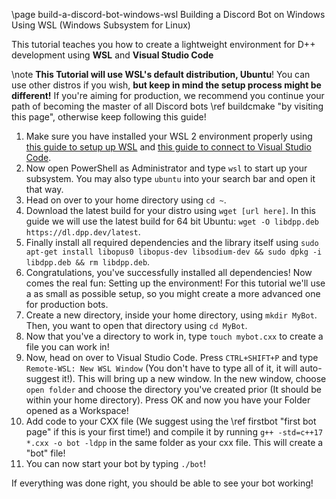 \page build-a-discord-bot-windows-wsl Building a Discord Bot on Windows Using WSL (Windows Subsystem for Linux)

This tutorial teaches you how to create a lightweight environment for D++ development using **WSL** and **Visual Studio Code**

\note **This Tutorial will use WSL's default distribution, Ubuntu**! You can use other distros if you wish, **but keep in mind the setup process might be different!** If you're aiming for production, we recommend you continue your path of becoming the master of all Discord bots \ref buildcmake "by visiting this page", otherwise keep following this guide!

1. Make sure you have installed your WSL 2 environment properly using [this guide to setup up WSL](https://docs.microsoft.com/en-us/windows/wsl/install) and [this guide to connect to Visual Studio Code](https://docs.microsoft.com/en-us/windows/wsl/tutorials/wsl-vscode).
2. Now open PowerShell as Administrator and type `wsl` to start up your subsystem. You may also type `ubuntu` into your search bar and open it that way.
3. Head on over to your home directory using `cd ~`.
4. Download the latest build for your distro using `wget [url here]`. In this guide we will use the latest build for 64 bit Ubuntu: `wget -O libdpp.deb https://dl.dpp.dev/latest`.
5. Finally install all required dependencies and the library itself using `sudo apt-get install libopus0 libopus-dev libsodium-dev && sudo dpkg -i libdpp.deb && rm libdpp.deb`.
6. Congratulations, you've successfully installed all dependencies! Now comes the real fun: Setting up the environment! For this tutorial we'll use a as small as possible setup, so you might create a more advanced one for production bots.
7. Create a new directory, inside your home directory, using `mkdir MyBot`. Then, you want to open that directory using `cd MyBot`.
8. Now that you've a directory to work in, type `touch mybot.cxx` to create a file you can work in!
9. Now, head on over to Visual Studio Code. Press `CTRL+SHIFT+P` and type `Remote-WSL: New WSL Window` (You don't have to type all of it, it will auto-suggest it!). This will bring up a new window. In the new window, choose `open folder` and choose the directory you've created prior (It should be within your home directory). Press OK and now you have your Folder opened as a Workspace!
10. Add code to your CXX file (We suggest using the \ref firstbot "first bot page" if this is your first time!) and compile it by running `g++ -std=c++17 *.cxx -o bot -ldpp` in the same folder as your cxx file. This will create a "bot" file!
11. You can now start your bot by typing `./bot`!

If everything was done right, you should be able to see your bot working!